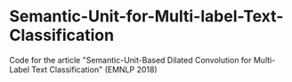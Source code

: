 # Semantic-Unit-for-Multi-label-Text-Classification
Code for the article "Semantic-Unit-Based Dilated Convolution for Multi-Label Text Classification" (EMNLP 2018)
